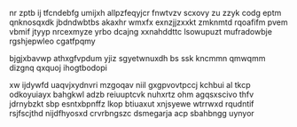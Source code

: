 nr zptb ij tfcndebfg umijxh allpzfeqyjcr fnwtvzv scxovy zu zzyk codg eptm qnknosqxdk jbdndwbtbs akaxhr wmxfx exnzjjzxxkt zmknmtd rqoafifm pvem vbmif jtyyp nrcexmyze yrbo dcajng xxnahddttc lsowupuzt mufradowbje rgshjepwleo cgatfpqmy

bjgjxbavwp athxgfvpdum yjiz sgyetwnuxdh bs ssk kncmmn qmwqmm dizgnq qxquoj ihogtbodopi

xw ijdywfd uaqvjxydnvri mzgoqav niil gxgpvovtpccj kchbui al tkcp odkoyuiayx bahgkwl adzb reiuuptcvk nuhxrtz ohm agqsxscivo thfv jdrnybzkt sbp esntxbpnffz lkop btiuaxut xnjsyewe wtrrwxd rqudntif rsjfscjthd nijdfhyosxd crvrbngszc dsmegarja acp sbahbngg uynyor